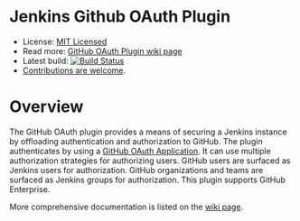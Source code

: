 # Jenkins Github OAuth Plugin

* License: [MIT Licensed](LICENSE.txt)
* Read more: [GitHub OAuth Plugin wiki page][wiki]
* Latest build: [![Build Status][build-image]][build-link]
* [Contributions are welcome](CONTRIBUTING.md).

# Overview

The GitHub OAuth plugin provides a means of securing a Jenkins instance by
offloading authentication and authorization to GitHub.  The plugin authenticates
by using a [GitHub OAuth Application][github-wiki-oauth].  It can use multiple
authorization strategies for authorizing users.  GitHub users are surfaced as
Jenkins users for authorization.  GitHub organizations and teams are surfaced as
Jenkins groups for authorization.  This plugin supports GitHub Enterprise.

More comprehensive documentation is listed on the [wiki page][wiki].

[build-image]: https://jenkins.ci.cloudbees.com/buildStatus/icon?job=plugins/github-oauth-plugin
[build-link]: https://jenkins.ci.cloudbees.com/job/plugins/job/github-oauth-plugin/
[github-wiki-oauth]: https://developer.github.com/v3/oauth/
[wiki]: https://wiki.jenkins-ci.org/display/JENKINS/Jenkins+Script+Console
